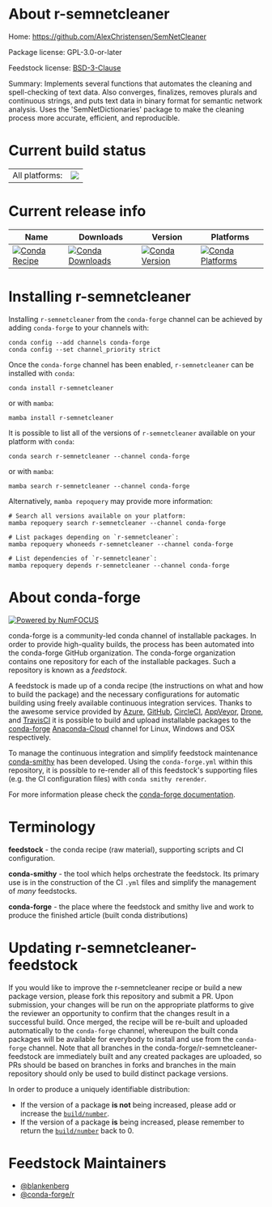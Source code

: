 About r-semnetcleaner
=====================

Home: https://github.com/AlexChristensen/SemNetCleaner

Package license: GPL-3.0-or-later

Feedstock license: [BSD-3-Clause](https://github.com/conda-forge/r-semnetcleaner-feedstock/blob/main/LICENSE.txt)

Summary: Implements several functions that automates the cleaning and spell-checking of text data. Also converges, finalizes, removes plurals and continuous strings, and puts text data in binary format for semantic network analysis. Uses the 'SemNetDictionaries' package to make the cleaning process more accurate, efficient, and reproducible.

Current build status
====================


<table><tr><td>All platforms:</td>
    <td>
      <a href="https://dev.azure.com/conda-forge/feedstock-builds/_build/latest?definitionId=10322&branchName=main">
        <img src="https://dev.azure.com/conda-forge/feedstock-builds/_apis/build/status/r-semnetcleaner-feedstock?branchName=main">
      </a>
    </td>
  </tr>
</table>

Current release info
====================

| Name | Downloads | Version | Platforms |
| --- | --- | --- | --- |
| [![Conda Recipe](https://img.shields.io/badge/recipe-r--semnetcleaner-green.svg)](https://anaconda.org/conda-forge/r-semnetcleaner) | [![Conda Downloads](https://img.shields.io/conda/dn/conda-forge/r-semnetcleaner.svg)](https://anaconda.org/conda-forge/r-semnetcleaner) | [![Conda Version](https://img.shields.io/conda/vn/conda-forge/r-semnetcleaner.svg)](https://anaconda.org/conda-forge/r-semnetcleaner) | [![Conda Platforms](https://img.shields.io/conda/pn/conda-forge/r-semnetcleaner.svg)](https://anaconda.org/conda-forge/r-semnetcleaner) |

Installing r-semnetcleaner
==========================

Installing `r-semnetcleaner` from the `conda-forge` channel can be achieved by adding `conda-forge` to your channels with:

```
conda config --add channels conda-forge
conda config --set channel_priority strict
```

Once the `conda-forge` channel has been enabled, `r-semnetcleaner` can be installed with `conda`:

```
conda install r-semnetcleaner
```

or with `mamba`:

```
mamba install r-semnetcleaner
```

It is possible to list all of the versions of `r-semnetcleaner` available on your platform with `conda`:

```
conda search r-semnetcleaner --channel conda-forge
```

or with `mamba`:

```
mamba search r-semnetcleaner --channel conda-forge
```

Alternatively, `mamba repoquery` may provide more information:

```
# Search all versions available on your platform:
mamba repoquery search r-semnetcleaner --channel conda-forge

# List packages depending on `r-semnetcleaner`:
mamba repoquery whoneeds r-semnetcleaner --channel conda-forge

# List dependencies of `r-semnetcleaner`:
mamba repoquery depends r-semnetcleaner --channel conda-forge
```


About conda-forge
=================

[![Powered by
NumFOCUS](https://img.shields.io/badge/powered%20by-NumFOCUS-orange.svg?style=flat&colorA=E1523D&colorB=007D8A)](https://numfocus.org)

conda-forge is a community-led conda channel of installable packages.
In order to provide high-quality builds, the process has been automated into the
conda-forge GitHub organization. The conda-forge organization contains one repository
for each of the installable packages. Such a repository is known as a *feedstock*.

A feedstock is made up of a conda recipe (the instructions on what and how to build
the package) and the necessary configurations for automatic building using freely
available continuous integration services. Thanks to the awesome service provided by
[Azure](https://azure.microsoft.com/en-us/services/devops/), [GitHub](https://github.com/),
[CircleCI](https://circleci.com/), [AppVeyor](https://www.appveyor.com/),
[Drone](https://cloud.drone.io/welcome), and [TravisCI](https://travis-ci.com/)
it is possible to build and upload installable packages to the
[conda-forge](https://anaconda.org/conda-forge) [Anaconda-Cloud](https://anaconda.org/)
channel for Linux, Windows and OSX respectively.

To manage the continuous integration and simplify feedstock maintenance
[conda-smithy](https://github.com/conda-forge/conda-smithy) has been developed.
Using the ``conda-forge.yml`` within this repository, it is possible to re-render all of
this feedstock's supporting files (e.g. the CI configuration files) with ``conda smithy rerender``.

For more information please check the [conda-forge documentation](https://conda-forge.org/docs/).

Terminology
===========

**feedstock** - the conda recipe (raw material), supporting scripts and CI configuration.

**conda-smithy** - the tool which helps orchestrate the feedstock.
                   Its primary use is in the construction of the CI ``.yml`` files
                   and simplify the management of *many* feedstocks.

**conda-forge** - the place where the feedstock and smithy live and work to
                  produce the finished article (built conda distributions)


Updating r-semnetcleaner-feedstock
==================================

If you would like to improve the r-semnetcleaner recipe or build a new
package version, please fork this repository and submit a PR. Upon submission,
your changes will be run on the appropriate platforms to give the reviewer an
opportunity to confirm that the changes result in a successful build. Once
merged, the recipe will be re-built and uploaded automatically to the
`conda-forge` channel, whereupon the built conda packages will be available for
everybody to install and use from the `conda-forge` channel.
Note that all branches in the conda-forge/r-semnetcleaner-feedstock are
immediately built and any created packages are uploaded, so PRs should be based
on branches in forks and branches in the main repository should only be used to
build distinct package versions.

In order to produce a uniquely identifiable distribution:
 * If the version of a package **is not** being increased, please add or increase
   the [``build/number``](https://docs.conda.io/projects/conda-build/en/latest/resources/define-metadata.html#build-number-and-string).
 * If the version of a package **is** being increased, please remember to return
   the [``build/number``](https://docs.conda.io/projects/conda-build/en/latest/resources/define-metadata.html#build-number-and-string)
   back to 0.

Feedstock Maintainers
=====================

* [@blankenberg](https://github.com/blankenberg/)
* [@conda-forge/r](https://github.com/conda-forge/r/)

